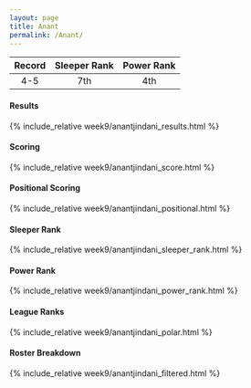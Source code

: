 ```yaml
---
layout: page
title: Anant
permalink: /Anant/
---
```


Record | Sleeper Rank | Power Rank               
:--: | :--: | :--:
4-5 | 7th | 4th

#### Results
{% include_relative week9/anantjindani_results.html %}

#### Scoring
{% include_relative week9/anantjindani_score.html %}

#### Positional Scoring
{% include_relative week9/anantjindani_positional.html %}

#### Sleeper Rank
{% include_relative week9/anantjindani_sleeper_rank.html %}

#### Power Rank
{% include_relative week9/anantjindani_power_rank.html %}

#### League Ranks
{% include_relative week9/anantjindani_polar.html %}

#### Roster Breakdown
{% include_relative week9/anantjindani_filtered.html %}
